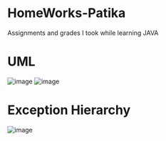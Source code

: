 # HomeWorks-Patika

Assignments and grades I took while learning JAVA
# UML
![image](https://github.com/cengarm/HomeWorks-Patika/assets/126611512/22fa1b88-8281-4d60-aeac-f9ef557ecc5d)
![image](https://github.com/cengarm/HomeWorks-Patika/assets/126611512/6d22ef89-d568-4823-b2cf-3d19624c2eba)

# Exception Hierarchy
![image](https://github.com/cengarm/HomeWorks-Patika/assets/126611512/1eef18a4-bf58-4d84-b244-538ae2169710)
